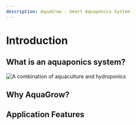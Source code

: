 ```yaml
---
description: AquaGrow - Smart Aquaponics System
---
```


# Introduction

## What is an aquaponics system?

![A combination of aquaculture and hydroponics](.gitbook/assets/giphy-downsized-large.gif)

## Why AquaGrow?

## Application Features



